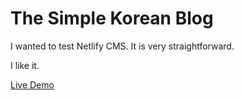 # The Simple Korean Blog

I wanted to test Netlify CMS. It is very straightforward. 

I like it.


[Live Demo](https://mkt-simple-korean-blog.netlify.app)
